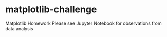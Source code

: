 # matplotlib-challenge

Matplotlib Homework
Please see Jupyter Notebook for observations from data analysis
